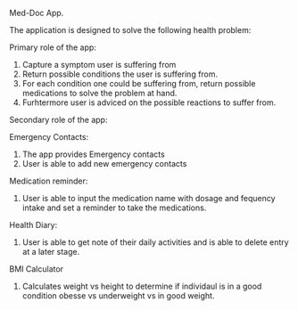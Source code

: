 Med-Doc App.

The application is designed to solve the following health problem:

Primary role of the app:
1. Capture a symptom user is suffering from
2. Return possible conditions the user is suffering from.
3. For each condition one could be suffering from, return possible medications to solve the problem at hand.
4. Furhtermore user is adviced on the possible reactions to suffer from.

Secondary role of the app:

Emergency Contacts:
1. The app provides Emergency contacts
2. User is able to add new emergency contacts

 Medication reminder:
 1. User is able to input the medication name with dosage and fequency intake and set a reminder to take the medications.

 Health Diary:
 1. User is able to get note of their daily activities and is able to delete entry at a later stage.

BMI Calculator
1. Calculates weight vs height to determine if individaul  is in a good condition obesse vs underweight vs in good weight.

